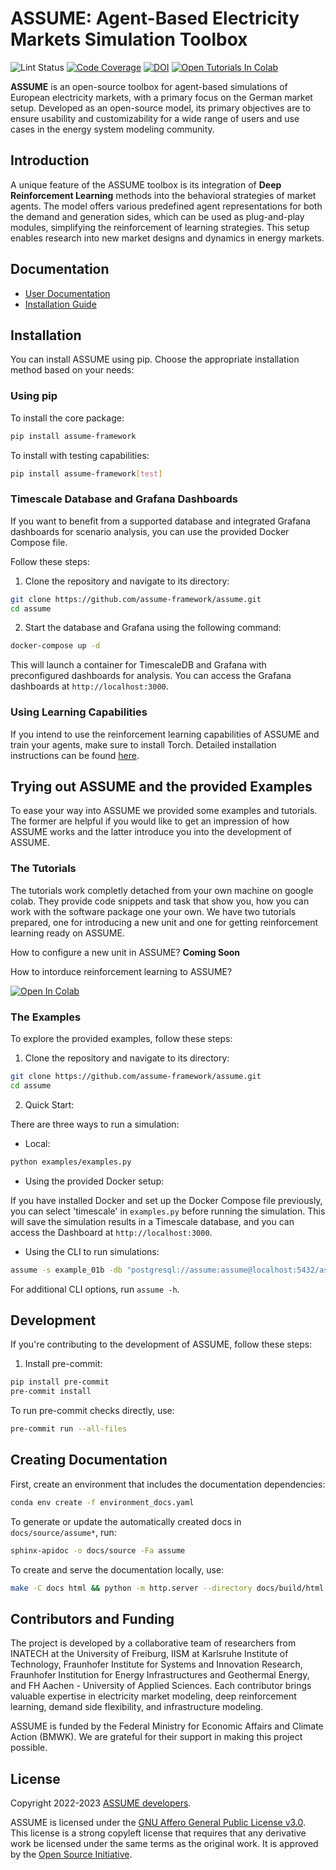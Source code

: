 # ASSUME: Agent-Based Electricity Markets Simulation Toolbox

![Lint Status](https://github.com/assume-framework/assume/actions/workflows/lint-pytest.yaml/badge.svg)
[![Code Coverage](https://codecov.io/gh/assume-framework/assume/branch/main/graph/badge.svg?token=CZ4FO7P57H)](https://codecov.io/gh/assume-framework/assume)
[![DOI](https://zenodo.org/badge/DOI/10.5281/zenodo.8088760.svg)](https://doi.org/10.5281/zenodo.8088760)
[![Open Tutorials In Colab](https://colab.research.google.com/assets/colab-badge.svg)](https://colab.research.google.com/drive/1LISiM1QvDIMXU68pJH-NqrMw5w7Awb24?usp=sharing)

**ASSUME** is an open-source toolbox for agent-based simulations of European electricity markets, with a primary focus on the German market setup. Developed as an open-source model, its primary objectives are to ensure usability and customizability for a wide range of users and use cases in the energy system modeling community.

## Introduction

A unique feature of the ASSUME toolbox is its integration of **Deep Reinforcement Learning** methods into the behavioral strategies of market agents. The model offers various predefined agent representations for both the demand and generation sides, which can be used as plug-and-play modules, simplifying the reinforcement of learning strategies. This setup enables research into new market designs and dynamics in energy markets.


## Documentation

- [User Documentation](https://assume.readthedocs.io/en/latest/)
- [Installation Guide](https://assume.readthedocs.io/en/latest/installation.html)

## Installation

You can install ASSUME using pip. Choose the appropriate installation method based on your needs:

### Using pip

To install the core package:

```bash
pip install assume-framework
```

To install with testing capabilities:

```bash
pip install assume-framework[test]
```

### Timescale Database and Grafana Dashboards

If you want to benefit from a supported database and integrated Grafana dashboards for scenario analysis, you can use the provided Docker Compose file.

Follow these steps:

1. Clone the repository and navigate to its directory:

```bash
git clone https://github.com/assume-framework/assume.git
cd assume
```

2. Start the database and Grafana using the following command:

```bash
docker-compose up -d
```

This will launch a container for TimescaleDB and Grafana with preconfigured dashboards for analysis. You can access the Grafana dashboards at `http://localhost:3000`.

### Using Learning Capabilities

If you intend to use the reinforcement learning capabilities of ASSUME and train your agents, make sure to install Torch. Detailed installation instructions can be found [here](https://pytorch.org/get-started/locally/).



## Trying out ASSUME and the provided Examples

To ease your way into ASSUME we provided some examples and tutorials. The former are helpful if you would like to get an impression of how ASSUME works and the latter introduce you into the development of ASSUME.

### The Tutorials

The tutorials work completly detached from your own machine on google colab. They provide code snippets and task that show you, how you can work with the software package one your own. We have two tutorials prepared, one for introducing a new unit and one for getting reinforcement learning ready on ASSUME.

How to configure a new unit in ASSUME?
**Coming Soon**

How to intorduce reinforcement learning to ASSUME?

[![Open In Colab](https://colab.research.google.com/assets/colab-badge.svg)](https://colab.research.google.com/drive/1LISiM1QvDIMXU68pJH-NqrMw5w7Awb24?usp=sharing)



### The Examples

To explore the provided examples, follow these steps:

1. Clone the repository and navigate to its directory:

```bash
git clone https://github.com/assume-framework/assume.git
cd assume
```

2. Quick Start:

There are three ways to run a simulation:

- Local:

```bash
python examples/examples.py
```

- Using the provided Docker setup:

If you have installed Docker and set up the Docker Compose file previously, you can select 'timescale' in `examples.py` before running the simulation. This will save the simulation results in a Timescale database, and you can access the Dashboard at `http://localhost:3000`.

- Using the CLI to run simulations:

```bash
assume -s example_01b -db "postgresql://assume:assume@localhost:5432/assume"
```

For additional CLI options, run `assume -h`.

## Development

If you're contributing to the development of ASSUME, follow these steps:

1. Install pre-commit:

```bash
pip install pre-commit
pre-commit install
```

To run pre-commit checks directly, use:

```bash
pre-commit run --all-files
```

## Creating Documentation

First, create an environment that includes the documentation dependencies:

```bash
conda env create -f environment_docs.yaml
```

To generate or update the automatically created docs in `docs/source/assume*`, run:

```bash
sphinx-apidoc -o docs/source -Fa assume
```

To create and serve the documentation locally, use:

```bash
make -C docs html && python -m http.server --directory docs/build/html
```

## Contributors and Funding

The project is developed by a collaborative team of researchers from INATECH at the University of Freiburg, IISM at Karlsruhe Institute of Technology, Fraunhofer Institute for Systems and Innovation Research, Fraunhofer Institution for Energy Infrastructures and Geothermal Energy, and FH Aachen - University of Applied Sciences. Each contributor brings valuable expertise in electricity market modeling, deep reinforcement learning, demand side flexibility, and infrastructure modeling.

ASSUME is funded by the Federal Ministry for Economic Affairs and Climate Action (BMWK). We are grateful for their support in making this project possible.

## License

Copyright 2022-2023 [ASSUME developers](https://assume.readthedocs.io/en/latest/developers.html).

ASSUME is licensed under the [GNU Affero General Public License v3.0](./LICENSE). This license is a strong copyleft license that requires that any derivative work be licensed under the same terms as the original work. It is approved by the [Open Source Initiative](https://opensource.org/licenses/AGPL-3.0).
